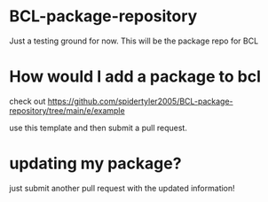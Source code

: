 # BCL-package-repository
Just a testing ground for now. This will be the package repo for BCL

# How would I add a package to bcl

check out https://github.com/spidertyler2005/BCL-package-repository/tree/main/e/example

use this template and then submit a pull request.

# updating my package?

just submit another pull request with the updated information!
